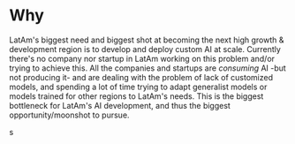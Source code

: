 # Why

LatAm's biggest need and biggest shot at becoming the next high growth & development region is to develop and deploy custom AI at scale. 
Currently there's no company nor startup in LatAm working on this problem and/or trying to achieve this. All the companies and startups are *consuming* AI -but not producing it- and are dealing with the problem of lack of customized models, and spending a lot of time trying to adapt generalist models or models trained for other regions to LatAm's needs. 
This is the biggest bottleneck for LatAm's AI development, and thus the biggest opportunity/moonshot to pursue. 

s